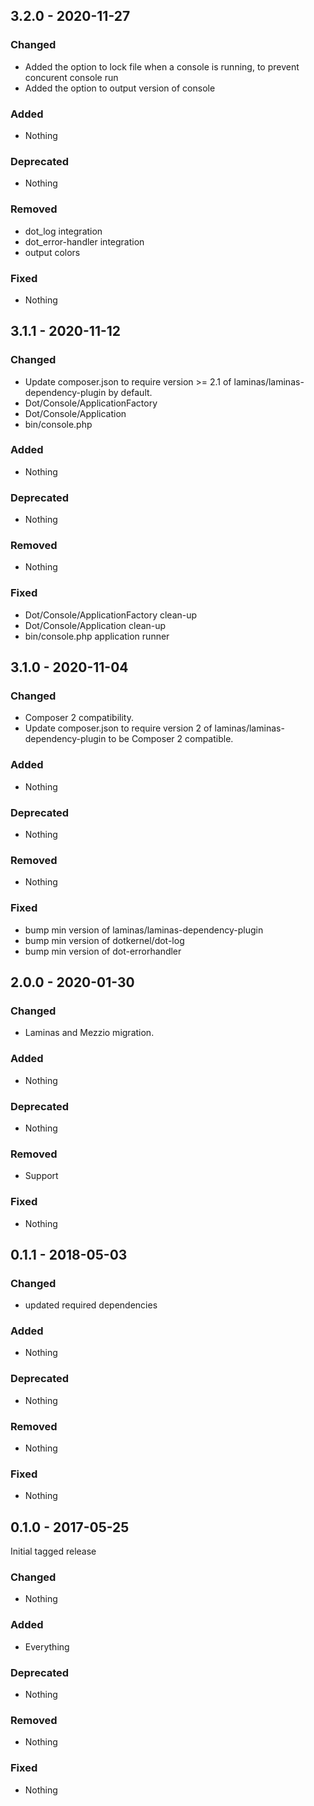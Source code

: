 ## 3.2.0 - 2020-11-27

### Changed
* Added the option to lock file when a console is running, to prevent concurent console run
* Added the option to output version of console 

### Added
* Nothing

### Deprecated
* Nothing

### Removed
* dot_log integration 
* dot_error-handler integration
* output colors

### Fixed
* Nothing

## 3.1.1 - 2020-11-12

### Changed
* Update composer.json to require version >= 2.1 of laminas/laminas-dependency-plugin by default.
* Dot/Console/ApplicationFactory
* Dot/Console/Application
* bin/console.php

### Added
* Nothing

### Deprecated
* Nothing

### Removed
* Nothing

### Fixed
* Dot/Console/ApplicationFactory clean-up
* Dot/Console/Application clean-up
* bin/console.php application runner

## 3.1.0 - 2020-11-04

### Changed
* Composer 2 compatibility.
* Update composer.json to require version 2 of laminas/laminas-dependency-plugin to be Composer 2 compatible.

### Added
* Nothing

### Deprecated
* Nothing

### Removed
* Nothing

### Fixed
* bump min version of laminas/laminas-dependency-plugin
* bump min version of dotkernel/dot-log
* bump min version of dot-errorhandler


## 2.0.0 - 2020-01-30

### Changed
* Laminas and Mezzio migration.

### Added
* Nothing

### Deprecated
* Nothing

### Removed
* Support

### Fixed
* Nothing


## 0.1.1 - 2018-05-03

### Changed
* updated required dependencies

### Added
* Nothing

### Deprecated
* Nothing

### Removed
* Nothing

### Fixed
* Nothing


## 0.1.0 - 2017-05-25

Initial tagged release

### Changed
* Nothing

### Added
* Everything

### Deprecated
* Nothing

### Removed
* Nothing

### Fixed
* Nothing
